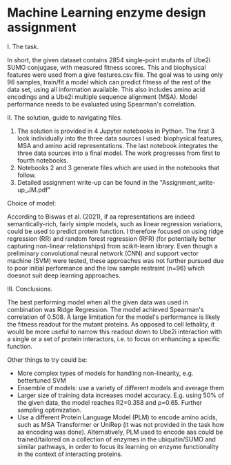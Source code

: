 # Machine Learning enzyme design assignment

I. The task.

In short, the given dataset contains 2854 single-point mutants of Ube2i SUMO conjugase, with measured fitness scores. This and biophysical features were used from a give features.csv file. The goal was to using only 96 samples, train/fit a model which can predict fitness of the rest of the data set, using all information available. This also includes amino acid encodings and a Ube2i multiple sequence alignment (MSA). Model performance needs to be evaluated using Spearman's correlation.

II. The solution, guide to navigating files.

1) The solution is provided in 4 Jupyter notebooks in Python. The first 3 look individually into the three data sources I used: biophysical features, MSA and amino acid representations. The last notebook integrates the three data sources into a final model. The work progresses from first to fourth notebooks.
2) Notebooks 2 and 3 generate files which are used in the notebooks that follow.
3) Detailed assignment write-up can be found in the "Assignment_write-up_JM.pdf"

Choice of model:

According to Biswas et al. (2021), if aa representations are indeed semantically-rich, fairly simple models, such as linear regression variations, could be used to predict protein function. I therefore focused on using ridge regression (RR) and random forest regression (RFR) (for potentially better capturing non-linear relationships) from scikit-learn library.  Even though a preliminary convolutional neural network (CNN) and support vector machine (SVM) were tested, these approaches was not further pursued due to poor initial performance and the low sample restraint (n=96) which doesnot suit deep learning approaches.

III. Conclusions.

The best performing model when all the given data was used in combination was Ridge Regression. The model achieved Spearman's correlation of 0.508. A large limitation for the model's performance is likely the fitness readout for the mutant proteins. As opposed to cell lethality, it would be more useful to narrow this readout down to Ube2i interaction with a single or a set of protein interactors, i.e. to focus on enhancing a specific function.

Other things to try could be: 
- More complex types of models for handling non-linearity, e.g. bettertuned SVM
- Ensemble of models: use a variety of different models and average them
- Larger size of training data increases model accuracy. E.g. using 50% of the given data, the model reaches R2=0.358 and ρ=0.65. Further sampling optimization.
- Use a different Protein Language Model (PLM) to encode amino acids, such as MSA Transformer or UniRep (it was not provided in the task how aa encoding was done). Alternatively, PLM used to encode aas could be trained/tailored on a collection of enzymes in the ubiquitin/SUMO and similar pathways, in order to focus its learning on enzyme functionality in the context of interacting proteins.
